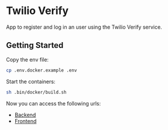 # Twilio Verify

App to register and log in an user using the Twilio Verify service.

## Getting Started

Copy the env file:

```sh
cp .env.docker.example .env
```

Start the containers:

```sh
sh .bin/docker/build.sh
```

Now you can access the following urls:

- [Backend](http://localhost:1337)
- [Frontend](http://localhost:3000)
